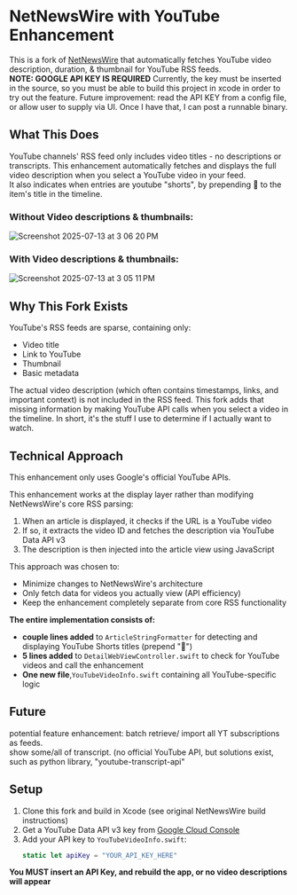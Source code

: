 # NetNewsWire with YouTube Enhancement

This is a fork of [NetNewsWire](https://github.com/Ranchero-Software/NetNewsWire) that automatically fetches YouTube video description, duration, & thumbnail for YouTube RSS feeds.  
**NOTE: GOOGLE API KEY IS REQUIRED** Currently, the key must be inserted in the source, so you must be able to build this project in xcode in order to try out the feature. Future improvement: read the API KEY from a config file, or allow user to supply via UI. Once I have that, I can post a runnable binary.

## What This Does

YouTube channels' RSS feed only includes video titles - no descriptions or transcripts. This enhancement automatically fetches and displays the full video description when you select a YouTube video in your feed.  
It also indicates when entries are youtube "shorts", by prepending 📱 to the item's title in the timeline.

### Without Video descriptions & thumbnails:
![Screenshot 2025-07-13 at 3 06 20 PM](https://github.com/user-attachments/assets/91aa628f-f8b5-4c97-8768-46138a1fc7bf)


### With Video descriptions & thumbnails:
![Screenshot 2025-07-13 at 3 05 11 PM](https://github.com/user-attachments/assets/7f7f0c54-9c80-47fc-9685-e5e8a8c0f65b)


## Why This Fork Exists

YouTube's RSS feeds are sparse, containing only:
- Video title
- Link to YouTube
- Thumbnail
- Basic metadata

The actual video description (which often contains timestamps, links, and important context) is not included in the RSS feed. This fork adds that missing information by making YouTube API calls when you select a video in the timeline. In short, it's the stuff I use to determine if I actually want to watch.

## Technical Approach

This enhancement only uses Google's official YouTube APIs.

This enhancement works at the display layer rather than modifying NetNewsWire's core RSS parsing:

1. When an article is displayed, it checks if the URL is a YouTube video
2. If so, it extracts the video ID and fetches the description via YouTube Data API v3
3. The description is then injected into the article view using JavaScript

This approach was chosen to:
- Minimize changes to NetNewsWire's architecture
- Only fetch data for videos you actually view (API efficiency)
- Keep the enhancement completely separate from core RSS functionality

**The entire implementation consists of:**
- **couple lines added** to `ArticleStringFormatter` for detecting and displaying YouTube Shorts titles (prepend "📱")
- **5 lines added** to `DetailWebViewController.swift` to check for YouTube videos and call the enhancement
- **One new file**,`YouTubeVideoInfo.swift` containing all YouTube-specific logic

## Future 
potential feature enhancement: batch retrieve/ import all YT subscriptions as feeds.  
show some/all of transcript. (no official YouTube API, but solutions exist, such as python library, "youtube-transcript-api"

## Setup

1. Clone this fork and build in Xcode (see original NetNewsWire build instructions)
2. Get a YouTube Data API v3 key from [Google Cloud Console](https://console.cloud.google.com/)
3. Add your API key to `YouTubeVideoInfo.swift`:
   ```swift
   static let apiKey = "YOUR_API_KEY_HERE"
**You MUST insert an API Key, and rebuild the app, or no video descriptions will appear**
